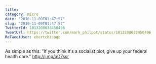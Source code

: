 ```yaml
---
title: 
category: micro
date: "2010-11-09T01:47:57"
slug: "2010-11-09T01:47:57"
TwitterId: 1813208633450496
TweetUrl: https://twitter.com/mark_philpot/status/1813208633450496
ReTweetUser: ebertchicago
---
```


<i class="fa fa-retweet" aria-hidden="true"></i> As simple as this: "If you think it's a socialist plot, give up your federal health care." http://j.mp/aD7ssr